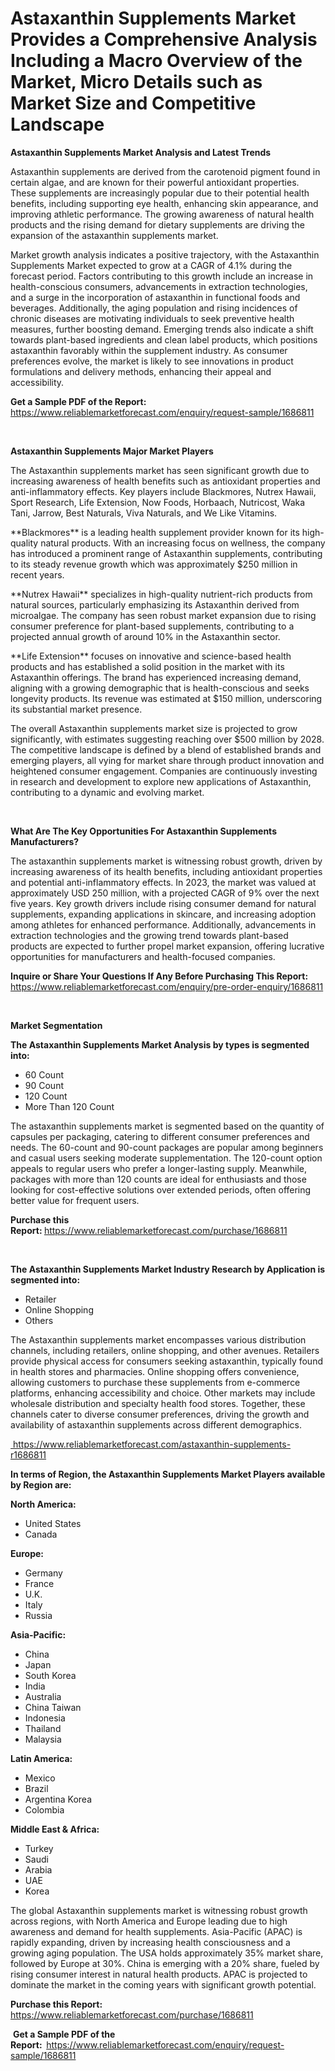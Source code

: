 <p><h1>Astaxanthin Supplements Market Provides a Comprehensive Analysis Including a Macro Overview of the Market, Micro Details such as Market Size and Competitive Landscape</h1></p><p><strong>Astaxanthin Supplements Market Analysis and Latest Trends</strong></p>
<p><p>Astaxanthin supplements are derived from the carotenoid pigment found in certain algae, and are known for their powerful antioxidant properties. These supplements are increasingly popular due to their potential health benefits, including supporting eye health, enhancing skin appearance, and improving athletic performance. The growing awareness of natural health products and the rising demand for dietary supplements are driving the expansion of the astaxanthin supplements market.</p><p>Market growth analysis indicates a positive trajectory, with the Astaxanthin Supplements Market expected to grow at a CAGR of 4.1% during the forecast period. Factors contributing to this growth include an increase in health-conscious consumers, advancements in extraction technologies, and a surge in the incorporation of astaxanthin in functional foods and beverages. Additionally, the aging population and rising incidences of chronic diseases are motivating individuals to seek preventive health measures, further boosting demand. Emerging trends also indicate a shift towards plant-based ingredients and clean label products, which positions astaxanthin favorably within the supplement industry. As consumer preferences evolve, the market is likely to see innovations in product formulations and delivery methods, enhancing their appeal and accessibility.</p></p>
<p><strong>Get a Sample PDF of the Report:&nbsp;</strong> <a href="https://www.reliablemarketforecast.com/enquiry/request-sample/1686811?utm_campaign=3184&utm_medium=2&utm_source=Github&utm_content=ia&utm_term=19042025&utm_id=astaxanthin-supplements">https://www.reliablemarketforecast.com/enquiry/request-sample/1686811</a></p>
<p>&nbsp;</p>
<p><strong>Astaxanthin Supplements Major Market Players</strong></p>
<p><p>The Astaxanthin supplements market has seen significant growth due to increasing awareness of health benefits such as antioxidant properties and anti-inflammatory effects. Key players include Blackmores, Nutrex Hawaii, Sport Research, Life Extension, Now Foods, Horbaach, Nutricost, Waka Tani, Jarrow, Best Naturals, Viva Naturals, and We Like Vitamins.</p><p>**Blackmores** is a leading health supplement provider known for its high-quality natural products. With an increasing focus on wellness, the company has introduced a prominent range of Astaxanthin supplements, contributing to its steady revenue growth which was approximately $250 million in recent years.</p><p>**Nutrex Hawaii** specializes in high-quality nutrient-rich products from natural sources, particularly emphasizing its Astaxanthin derived from microalgae. The company has seen robust market expansion due to rising consumer preference for plant-based supplements, contributing to a projected annual growth of around 10% in the Astaxanthin sector.</p><p>**Life Extension** focuses on innovative and science-based health products and has established a solid position in the market with its Astaxanthin offerings. The brand has experienced increasing demand, aligning with a growing demographic that is health-conscious and seeks longevity products. Its revenue was estimated at $150 million, underscoring its substantial market presence.</p><p>The overall Astaxanthin supplements market size is projected to grow significantly, with estimates suggesting reaching over $500 million by 2028. The competitive landscape is defined by a blend of established brands and emerging players, all vying for market share through product innovation and heightened consumer engagement. Companies are continuously investing in research and development to explore new applications of Astaxanthin, contributing to a dynamic and evolving market.</p></p>
<p>&nbsp;</p>
<p><strong>What Are The Key Opportunities For Astaxanthin Supplements Manufacturers?</strong></p>
<p><p>The astaxanthin supplements market is witnessing robust growth, driven by increasing awareness of its health benefits, including antioxidant properties and potential anti-inflammatory effects. In 2023, the market was valued at approximately USD 250 million, with a projected CAGR of 9% over the next five years. Key growth drivers include rising consumer demand for natural supplements, expanding applications in skincare, and increasing adoption among athletes for enhanced performance. Additionally, advancements in extraction technologies and the growing trend towards plant-based products are expected to further propel market expansion, offering lucrative opportunities for manufacturers and health-focused companies.</p></p>
<p><strong>Inquire or Share Your Questions If Any Before Purchasing This Report:</strong> <a href="https://www.reliablemarketforecast.com/enquiry/pre-order-enquiry/1686811?utm_campaign=3184&utm_medium=2&utm_source=Github&utm_content=ia&utm_term=19042025&utm_id=astaxanthin-supplements">https://www.reliablemarketforecast.com/enquiry/pre-order-enquiry/1686811</a></p>
<p>&nbsp;</p>
<p><strong>Market Segmentation</strong></p>
<p><strong>The Astaxanthin Supplements Market Analysis by types is segmented into:</strong></p>
<p><ul><li>60 Count</li><li>90 Count</li><li>120 Count</li><li>More Than 120 Count</li></ul></p>
<p><p>The astaxanthin supplements market is segmented based on the quantity of capsules per packaging, catering to different consumer preferences and needs. The 60-count and 90-count packages are popular among beginners and casual users seeking moderate supplementation. The 120-count option appeals to regular users who prefer a longer-lasting supply. Meanwhile, packages with more than 120 counts are ideal for enthusiasts and those looking for cost-effective solutions over extended periods, often offering better value for frequent users.</p></p>
<p><strong>Purchase this Report:&nbsp;</strong><a href="https://www.reliablemarketforecast.com/purchase/1686811?utm_campaign=3184&utm_medium=2&utm_source=Github&utm_content=ia&utm_term=19042025&utm_id=astaxanthin-supplements">https://www.reliablemarketforecast.com/purchase/1686811</a></p>
<p>&nbsp;</p>
<p><strong>The Astaxanthin Supplements Market Industry Research by Application is segmented into:</strong></p>
<p><ul><li>Retailer</li><li>Online Shopping</li><li>Others</li></ul></p>
<p><p>The Astaxanthin supplements market encompasses various distribution channels, including retailers, online shopping, and other avenues. Retailers provide physical access for consumers seeking astaxanthin, typically found in health stores and pharmacies. Online shopping offers convenience, allowing customers to purchase these supplements from e-commerce platforms, enhancing accessibility and choice. Other markets may include wholesale distribution and specialty health food stores. Together, these channels cater to diverse consumer preferences, driving the growth and availability of astaxanthin supplements across different demographics.</p></p>
<p><a href="https://www.reliablemarketforecast.com/astaxanthin-supplements-r1686811?utm_campaign=3184&utm_medium=2&utm_source=Github&utm_content=ia&utm_term=19042025&utm_id=astaxanthin-supplements">&nbsp;https://www.reliablemarketforecast.com/astaxanthin-supplements-r1686811</a></p>
<p><strong>In terms of Region, the Astaxanthin Supplements Market Players available by Region are:</strong></p>
<p>
    <p> <strong> North America: </strong>
        <ul>
            <li>United States</li>
            <li>Canada</li>
        </ul>
        </p> 
    <p> <strong> Europe: </strong>
        <ul>
            <li>Germany</li>
            <li>France</li>
            <li>U.K.</li>
            <li>Italy</li>
            <li>Russia</li>
        </ul>
        </p> 
    <p> <strong> Asia-Pacific: </strong>
        <ul>
            <li>China</li>
            <li>Japan</li>
            <li>South Korea</li>
            <li>India</li>
            <li>Australia</li>
            <li>China Taiwan</li>
            <li>Indonesia</li>
            <li>Thailand</li>
            <li>Malaysia</li>
        </ul>
        </p> 
    <p> <strong> Latin America: </strong>
        <ul>
            <li>Mexico</li>
            <li>Brazil</li>
            <li>Argentina Korea</li>
            <li>Colombia</li>
        </ul>
        </p> 
    <p> <strong> Middle East & Africa: </strong>
        <ul>
            <li>Turkey</li>
            <li>Saudi</li>
            <li>Arabia</li>
            <li>UAE</li>
            <li>Korea</li>
        </ul>
    </p>
    </p>
<p><p>The global Astaxanthin supplements market is witnessing robust growth across regions, with North America and Europe leading due to high awareness and demand for health supplements. Asia-Pacific (APAC) is rapidly expanding, driven by increasing health consciousness and a growing aging population. The USA holds approximately 35% market share, followed by Europe at 30%. China is emerging with a 20% share, fueled by rising consumer interest in natural health products. APAC is projected to dominate the market in the coming years with significant growth potential.</p></p>
<p><strong>Purchase this Report: </strong><a href="https://www.reliablemarketforecast.com/purchase/1686811?utm_campaign=3184&utm_medium=2&utm_source=Github&utm_content=ia&utm_term=19042025&utm_id=astaxanthin-supplements">https://www.reliablemarketforecast.com/purchase/1686811</a></p>
<p>&nbsp;<strong>Get a Sample PDF of the Report:&nbsp;&nbsp;</strong><a href="https://www.reliablemarketforecast.com/enquiry/request-sample/1686811?utm_campaign=3184&utm_medium=2&utm_source=Github&utm_content=ia&utm_term=19042025&utm_id=astaxanthin-supplements">https://www.reliablemarketforecast.com/enquiry/request-sample/1686811</a></p>
<p><strong></strong></p>
<p><p></p><p></p><p></p></p>